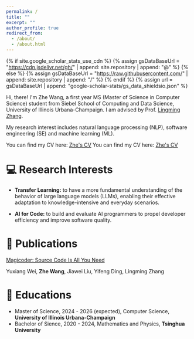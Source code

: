 ```yaml
---
permalink: /
title: ""
excerpt: ""
author_profile: true
redirect_from: 
  - /about/
  - /about.html
---
```


{% if site.google_scholar_stats_use_cdn %}
{% assign gsDataBaseUrl = "https://cdn.jsdelivr.net/gh/" | append: site.repository | append: "@" %}
{% else %}
{% assign gsDataBaseUrl = "https://raw.githubusercontent.com/" | append: site.repository | append: "/" %}
{% endif %}
{% assign url = gsDataBaseUrl | append: "google-scholar-stats/gs_data_shieldsio.json" %}

<span class='anchor' id='about-me'></span>


Hi, there! I'm Zhe Wang, a first year MS (Master of Science in Computer Science) student from Siebel School of Computing and Data Science, University of Illinois Urbana-Champaign.   I am advised by Prof. [Lingming Zhang](https://lingming.cs.illinois.edu).

My research interest includes natural language processing (NLP), software engineering (SE) and machine learning (ML).

You can find my CV here: [Zhe's CV](https://drive.google.com/file/d/1etOwmjL4wlPPFviALr31aeb6gzhZWUxT/view?usp=sharing)
You can find my CV here: [Zhe's CV](https://zhewang2001.github.io/assets/Zhe_s_CV_github.pdf)

# 💻 Research Interests 

- **Transfer Learning:** to have a more fundamental understanding of the behavior of large language models (LLMs), enabling their effective adaptation to knowledge-intensive and everyday scenarios.

- **AI for Code:** to build and evaluate AI programmers to propel developer efficiency and improve software quality.



# 📝 Publications 


[Magicoder: Source Code Is All You Need](https://arxiv.org/abs/2312.02120)

Yuxiang Wei, **Zhe Wang**, Jiawei Liu, Yifeng Ding, Lingming Zhang



# 📖 Educations
- Master of Science, 2024 - 2026 (expected), Computer Science, **University of Illinois Urbana-Champaign**
- Bachelor of Sience, 2020 - 2024, Mathematics and Physics, **Tsinghua University**



